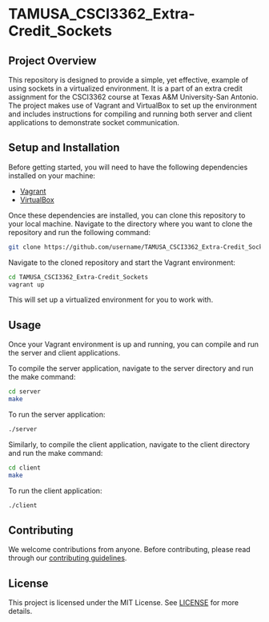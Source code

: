 # TAMUSA_CSCI3362_Extra-Credit_Sockets

## Project Overview

This repository is designed to provide a simple, yet effective, example of using sockets in a virtualized environment. It is a part of an extra credit assignment for the CSCI3362 course at Texas A&M University-San Antonio. The project makes use of Vagrant and VirtualBox to set up the environment and includes instructions for compiling and running both server and client applications to demonstrate socket communication.

## Setup and Installation

Before getting started, you will need to have the following dependencies installed on your machine:

- [Vagrant](https://www.vagrantup.com/)
- [VirtualBox](https://www.virtualbox.org/)

Once these dependencies are installed, you can clone this repository to your local machine. Navigate to the directory where you want to clone the repository and run the following command:

```bash
git clone https://github.com/username/TAMUSA_CSCI3362_Extra-Credit_Sockets.git
```

Navigate to the cloned repository and start the Vagrant environment:

```bash
cd TAMUSA_CSCI3362_Extra-Credit_Sockets
vagrant up
```

This will set up a virtualized environment for you to work with.

## Usage

Once your Vagrant environment is up and running, you can compile and run the server and client applications. 

To compile the server application, navigate to the server directory and run the make command:

```bash
cd server
make
```

To run the server application:

```bash
./server
```

Similarly, to compile the client application, navigate to the client directory and run the make command:

```bash
cd client
make
```

To run the client application:

```bash
./client
```

## Contributing

We welcome contributions from anyone. Before contributing, please read through our [contributing guidelines](CONTRIBUTING.md).

## License

This project is licensed under the MIT License. See [LICENSE](LICENSE) for more details.
